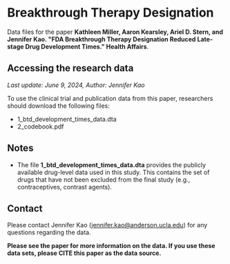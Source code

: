 # Breakthrough Therapy Designation

Data files for the paper **Kathleen Miller, Aaron Kearsley, Ariel D. Stern, and Jennifer Kao. "FDA Breakthrough Therapy Designation Reduced
Late-stage Drug Development Times." Health Affairs**. 

## Accessing the research data 
_Last update: June 9, 2024,_ _Author: Jennifer Kao_

To use the clinical trial and publication data from this paper, researchers should download the following files: 

* 1_btd_development_times_data.dta
* 2_codebook.pdf

## Notes
* The file **1_btd_development_times_data.dta** provides the publicly available drug-level data used in this study. This contains the set of drugs that have not been excluded 
from the final study (e.g., contraceptives, contrast agents).

## Contact
Please contact Jennifer Kao (jennifer.kao@anderson.ucla.edu) for any questions regarding the data.

**Please see the paper for more information on the data. If you use these data sets, please CITE this paper as the data source.**

